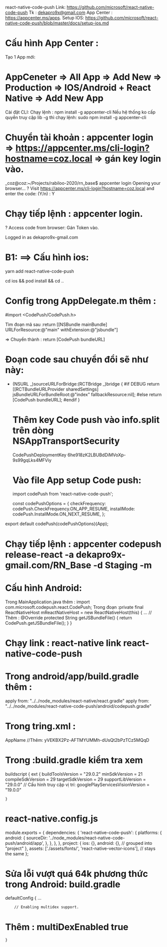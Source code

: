 react-native-code-push
Link: https://github.com/microsoft/react-native-code-push
Tk : dekapro9x@gmail.com
App Center : https://appcenter.ms/apps.
Setup IOS:
https://github.com/microsoft/react-native-code-push/blob/master/docs/setup-ios.md

# Cấu hình App Center :

Tạo 1 App mới:

# AppCeneter => All App => Add New => Production => IOS/Android + React Native => Add New App

Cài đặt CLI:
Chạy lệnh : npm install -g appcenter-cli
Nếu hệ thống ko cấp quyền truy cập lib -g thì chạy lệnh: sudo npm install -g appcenter-cli

# Chuyển tài khoản : appcenter login => https://appcenter.ms/cli-login?hostname=coz.local => gán key login vào.

\_coz@coz:~/Projects/rabiloo-2020/rn_base\$ appcenter login
Opening your browser...
? Visit https://appcenter.ms/cli-login?hostname=coz.local and enter the code: (Y/n) : Y

# Chạy tiếp lệnh : appcenter login.

? Access code from browser: Gán Token vào.

Logged in as dekapro9x-gmail.com

# B1: ==> Cấu hình ios:

yarn add react-native-code-push

cd ios && pod install && cd ..

# Config trong AppDelegate.m thêm :

#import <CodePush/CodePush.h>

Tìm đoạn mã sau :return [[NSBundle mainBundle] URLForResource:@"main" withExtension:@"jsbundle"]

=> Chuyển thành : return [CodePush bundleURL]

# Đoạn code sau chuyển đổi sẽ như này:

- (NSURL _)sourceURLForBridge:(RCTBridge _)bridge
  {
  #if DEBUG
  return [[RCTBundleURLProvider sharedSettings] jsBundleURLForBundleRoot:@"index" fallbackResource:nil];
  #else
  return [CodePush bundleURL];
  #endif
  }

  # Thêm key Code push vào info.split trên dòng <key>NSAppTransportSecurity</key>

  <key>CodePushDeploymentKey</key>
  <string>6he918zK2LBUBdDiMVoXp-9s99gqLks4MFViy</string>

  # Vào file App setup Code push:

  import codePush from 'react-native-code-push';

  const codePushOptions = {
  checkFrequency: codePush.CheckFrequency.ON_APP_RESUME,
  installMode: codePush.InstallMode.ON_NEXT_RESUME,
  };

export default codePush(codePushOptions)(App);

# Chạy tiếp lệnh : appcenter codepush release-react -a dekapro9x-gmail.com/RN_Base -d Staging -m

# Cấu hình Android:

Trong MainApplication.java thêm :
import com.microsoft.codepush.react.CodePush;
Trong đoạn :private final ReactNativeHost mReactNativeHost = new ReactNativeHost(this) {
...
// Thêm :
@Override
protected String getJSBundleFile() {
return CodePush.getJSBundleFile();
}
}

# Chạy link : react-native link react-native-code-push

# Trong android/app/build.gradle thêm :

apply from: "../../node_modules/react-native/react.gradle"
apply from: "../../node_modules/react-native-code-push/android/codepush.gradle"

# Trong tring.xml :

<resources>
<string name="app_name">AppName</string>
//Thêm:
<string moduleConfig="true" name="CodePushDeploymentKey">yVEKBX2Pz-AFTMYUMMh-dUsQt2bPzTCz5MQqD</string>
</resources>

# Trong :build.gradle kiểm tra xem

buildscript {
ext {
buildToolsVersion = "29.0.2"
minSdkVersion = 21
compileSdkVersion = 29
targetSdkVersion = 29
supportLibVersion = "29.0.0"
// Cấu hình truy cập vị trí:
googlePlayServicesVisionVersion = "19.0.0"

    }

# react-native.config.js

module.exports = {
dependencies: {
'react-native-code-push': {
platforms: {
android: {
sourceDir: '../node_modules/react-native-code-push/android/app',
},
},
},
},
project: {
ios: {},
android: {}, // grouped into "project"
},
assets: ['./assets/fonts/', 'react-native-vector-icons'], // stays the same
};

# Sửa lỗi vượt quá 64k phương thức trong Android: build.gradle

defaultConfig {
...

        // Enabling multidex support.

# Thêm : multiDexEnabled true

    }
